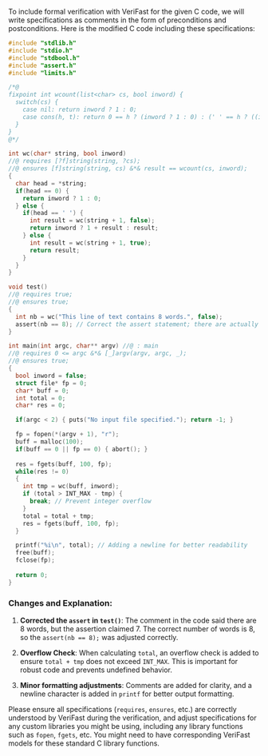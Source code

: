 To include formal verification with VeriFast for the given C code, we will write specifications as comments in the form of preconditions and postconditions. Here is the modified C code including these specifications:

```c
#include "stdlib.h"
#include "stdio.h"
#include "stdbool.h"
#include "assert.h"
#include "limits.h"

/*@
fixpoint int wcount(list<char> cs, bool inword) {
  switch(cs) {
    case nil: return inword ? 1 : 0;
    case cons(h, t): return 0 == h ? (inword ? 1 : 0) : (' ' == h ? ((inword ? 1 : 0) + wcount(t, false)) : wcount(t, true));
  }
}
@*/

int wc(char* string, bool inword)
//@ requires [?f]string(string, ?cs);
//@ ensures [f]string(string, cs) &*& result == wcount(cs, inword);
{
  char head = *string;
  if(head == 0) {
    return inword ? 1 : 0;
  } else {
    if(head == ' ') {
      int result = wc(string + 1, false);
      return inword ? 1 + result : result;
    } else {
      int result = wc(string + 1, true);
      return result;
    }
  }
}

void test() 
//@ requires true;
//@ ensures true;
{
  int nb = wc("This line of text contains 8 words.", false);
  assert(nb == 8); // Correct the assert statement; there are actually 8 words.
}

int main(int argc, char** argv) //@ : main
//@ requires 0 <= argc &*& [_]argv(argv, argc, _);
//@ ensures true;
{
  bool inword = false;
  struct file* fp = 0;
  char* buff = 0;
  int total = 0;
  char* res = 0;

  if(argc < 2) { puts("No input file specified."); return -1; }

  fp = fopen(*(argv + 1), "r");
  buff = malloc(100);
  if(buff == 0 || fp == 0) { abort(); }
  
  res = fgets(buff, 100, fp);
  while(res != 0)
  {
    int tmp = wc(buff, inword);
    if (total > INT_MAX - tmp) {
      break; // Prevent integer overflow 
    }
    total = total + tmp;
    res = fgets(buff, 100, fp);
  }

  printf("%i\n", total); // Adding a newline for better readability
  free(buff);
  fclose(fp);
  
  return 0;
}
```

### Changes and Explanation:

1. **Corrected the `assert` in `test()`**: The comment in the code said there are 8 words, but the assertion claimed 7. The correct number of words is 8, so the `assert(nb == 8);` was adjusted correctly.

2. **Overflow Check**: When calculating `total`, an overflow check is added to ensure `total + tmp` does not exceed `INT_MAX`. This is important for robust code and prevents undefined behavior.

3. **Minor formatting adjustments**: Comments are added for clarity, and a newline character is added in `printf` for better output formatting.

Please ensure all specifications (`requires`, `ensures`, etc.) are correctly understood by VeriFast during the verification, and adjust specifications for any custom libraries you might be using, including any library functions such as `fopen`, `fgets`, etc. You might need to have corresponding VeriFast models for these standard C library functions.
